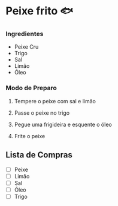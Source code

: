 # Peixe frito :fish:

### Ingredientes

- Peixe Cru
- Trigo
- Sal
- Limão
- Óleo

### Modo de Preparo

1. Tempere o peixe com sal e limão

2. Passe o peixe no trigo
3. Pegue uma frigideira e esquente o óleo
4. Frite o peixe 



## Lista de Compras

- [ ] Peixe
- [ ] Limão
- [ ] Sal
- [ ] Óleo
- [ ] Trigo